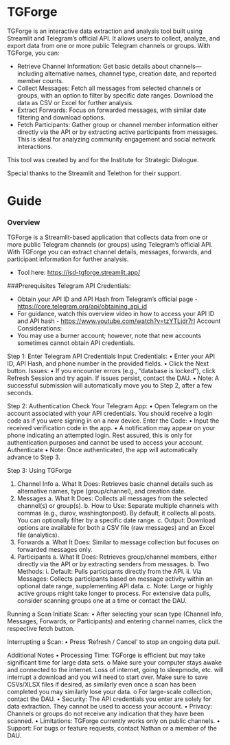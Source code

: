 # TGForge

TGForge is an interactive data extraction and analysis tool built using Streamlit and Telegram’s official API. It allows users to collect, analyze, and export data from one or more public Telegram channels or groups. With TGForge, you can:

- Retrieve Channel Information: Get basic details about channels—including alternative names, channel type, creation date, and reported member counts.
- Collect Messages: Fetch all messages from selected channels or groups, with an option to filter by specific date ranges. Download the data as CSV or Excel for further analysis.
- Extract Forwards: Focus on forwarded messages, with similar date filtering and download options.
- Fetch Participants: Gather group or channel member information either directly via the API or by extracting active participants from messages. This is ideal for analyzing community engagement and social network interactions.

This tool was created by and for the Institute for Strategic Dialogue.

Special thanks to the Streamlit and Telethon for their support.

# Guide
### Overview
TGForge is a Streamlit-based application that collects data from one or more public Telegram channels (or groups) using Telegram’s official API. With TGForge you can extract channel details, messages, forwards, and participant information for further analysis.
- Tool here: https://isd-tgforge.streamlit.app/ 

###Prerequisites
Telegram API Credentials: 
- Obtain your API ID and API Hash from Telegram’s official page - https://core.telegram.org/api/obtaining_api_id
- For guidance, watch this overview video in how to access your API ID and API hash - https://www.youtube.com/watch?v=tzYTLjdr7rI 
Account Considerations:
- You may use a burner account; however, note that new accounts sometimes cannot obtain API credentials.

Step 1: Enter Telegram API Credentials
Input Credentials:
•	Enter your API ID, API Hash, and phone number in the provided fields.
•	Click the Next button.
Issues:
•	If you encounter errors (e.g., “database is locked”), click Refresh Session and try again. If issues persist, contact the DAU.
•	Note: A successful submission will automatically move you to Step 2, after a few seconds.

Step 2: Authentication
Check Your Telegram App:
•	Open Telegram on the account associated with your API credentials. You should receive a login code as if you were signing in on a new device.
Enter the Code:
•	Input the received verification code in the app.
•	A notification may appear on your phone indicating an attempted login. Rest assured, this is only for authentication purposes and cannot be used to access your account.
Authenticate
•	Note: Once authenticated, the app will automatically advance to Step 3.

Step 3: Using TGForge
1)	Channel Info 
a.	What It Does: Retrieves basic channel details such as alternative names, type (group/channel), and creation date.
2)	Messages 
a.	What It Does: Collects all messages from the selected channel(s) or group(s). 
b.	How to Use: Separate multiple channels with commas (e.g., durov, washingtonpost). By default, it collects all posts. You can optionally filter by a specific date range. 
c.	Output: Download options are available for both a CSV file (raw messages) and an Excel file (analytics).
3)	Forwards 
a.	What It Does: Similar to message collection but focuses on forwarded messages only. 
4)	Participants 
a.	What It Does: Retrieves group/channel members, either directly via the API or by extracting senders from messages. 
b.	Two Methods: 
i.	Default: Pulls participants directly from the API. 
ii.	Via Messages: Collects participants based on message activity within an optional date range, supplementing API data. 
c.	Note: Large or highly active groups might take longer to process. For extensive data pulls, consider scanning groups one at a time or contact the DAU.

Running a Scan
Initiate Scan:
•	After selecting your scan type (Channel Info, Messages, Forwards, or Participants) and entering channel names, click the respective fetch button.

Interrupting a Scan:
•	Press ‘Refresh / Cancel’ to stop an ongoing data pull.

Additional Notes
•	Processing Time: TGForge is efficient but may take significant time for large data sets. 
o	Make sure your computer stays awake and connected to the internet. Loss of internet, going to sleepmode, etc. will interrupt a download and you will need to start over. Make sure to save CSVs/XLSX files if desired, as similarly even once a scan has been completed you may similarly lose your data.
o	For large-scale collection, contact the DAU.
•	Security: The API credentials you enter are solely for data extraction. They cannot be used to access your account.
•	Privacy: Channels or groups do not receive any indication that they have been scanned.
•	Limitations: TGForge currently works only on public channels.
•	Support: For bugs or feature requests, contact Nathan or a member of the DAU.
